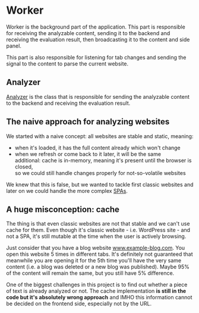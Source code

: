 # Worker

Worker is the background part of the application.
This part is responsible for receiving the analyzable content, sending it to the backend and receiving the evaluation result, then broadcasting it to the content and side panel.

This part is also responsible for listening for tab changes and sending the signal to the content to parse the current website.

## Analyzer

[Analyzer](../src/worker/Analyzer.ts) is the class that is responsible for sending the analyzable content to the backend and receiving the evaluation result.

## The naive approach for analyzing websites

We started with a naive concept: all websites are stable and static, meaning:
- when it's loaded, it has the full content already which won't change
- when we refresh or come back to it later, it will be the same \
  additional: cache is in-memory, meaning it's present until the browser is closed, \
  so we could still handle changes properly for not-so-volatile websites

We knew that this is false, but we wanted to tackle first classic websites and later on we could handle the more complex [SPAs](https://en.wikipedia.org/wiki/Single-page_application).

## A huge misconception: cache

The thing is that even classic websites are not that stable and we can't use cache for them.
Even though it's classic website - i.e. WordPress site - and not a SPA, it's still mutable at the time when the user is actively browsing.

Just consider that you have a blog website www.example-blog.com. You open this website 5 times in different tabs. It's definitely not guaranteed that meanwhile you are opening it for the 5th time you'll have the very same content (i.e. a blog was deleted or a new blog was published). Maybe 95% of the content will remain the same, but you still have 5% difference.

One of the biggest challenges in this project is to find out whether a piece of text is already analyzed or not. The cache implementation **is still in the code but it's absolutely wrong approach** and IMHO this information cannot be decided on the frontend side, especially not by the URL.
